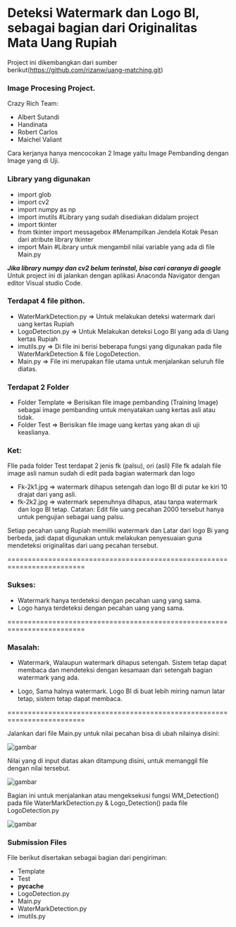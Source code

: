 # Deteksi Watermark dan Logo BI, sebagai bagian dari Originalitas Mata Uang Rupiah

Project ini dikembangkan dari sumber berikut(https://github.com/rizanw/uang-matching.git)

### Image Procesing Project.
Crazy Rich Team:
* Albert Sutandi
* Handinata
* Robert Carlos
* Maichel Valiant

Cara kerjanya hanya mencocokan 2 Image yaitu Image Pembanding dengan Image yang di Uji.

### Library yang digunakan 
* import glob
* import cv2
* import numpy as np
* import imutils                  #Library yang sudah disediakan didalam project
* import tkinter
* from tkinter import messagebox  #Menampilkan Jendela Kotak Pesan dari atribute library tkinter
* import Main                     #Library untuk mengambil nilai variable yang ada di file Main.py

***Jika library numpy dan cv2 belum terinstal, bisa cari caranya di google***
Untuk project ini di jalankan dengan aplikasi Anaconda Navigator dengan editor Visual studio Code. 

### Terdapat 4 file pithon.
* WaterMarkDetection.py => Untuk melakukan deteksi watermark dari uang kertas Rupiah
* LogoDetection.py      => Untuk Melakukan deteksi Logo BI yang ada di Uang kertas Rupiah
* imutils.py            => Di file ini berisi beberapa fungsi yang digunakan pada file WaterMarkDetection & file LogoDetection.
* Main.py               => File ini merupakan file utama untuk menjalankan seluruh file diatas. 

### Terdapat 2 Folder
* Folder Template => Berisikan file image pembanding (Training Image) sebagai image pembanding untuk menyatakan
  uang kertas asli atau tidak.
* Folder Test => Berisikan file image uang kertas yang akan di uji keaslianya.

### Ket:
FIle pada folder Test terdapat 2 jenis fk (palsu), ori (asli)
FIle fk adalah file image asli namun sudah di edit pada bagian watermark dan logo
* Fk-2k1.jpg => watermark dihapus setengah dan logo BI di putar ke kiri 10 drajat dari yang asli.
* fk-2k2.jpg => watermark sepenuhnya dihapus, atau tanpa watermark dan logo BI tetap.
Catatan: Edit file uang pecahan 2000 tersebut hanya untuk pengujian sebagai uang palsu.

Setiap pecahan uang Rupiah memiliki watermark dan Latar dari logo Bi yang berbeda,
jadi dapat digunakan untuk melakukan penyesuaian guna mendeteksi originalitas dari uang pecahan tersebut.

=========================================================================

### Sukses:
* Watermark hanya terdeteksi dengan pecahan uang yang sama.
* Logo hanya terdeteksi dengan pecahan uang yang sama.

=========================================================================

### Masalah:
* Watermark, Walaupun watermark dihapus setengah.
  Sistem tetap dapat membaca dan mendeteksi dengan kesamaan dari setengah bagian watermark yang ada.

* Logo, Sama halnya watermark.
  Logo BI di buat lebih miring namun latar tetap, sistem tetap dapat membaca.
  
=========================================================================

Jalankan dari file Main.py
untuk nilai pecahan bisa di ubah nilainya disini:

![gambar](https://user-images.githubusercontent.com/101382309/167837247-b082858b-3b00-44a2-9a84-c396a8ebd24e.png)

Nilai yang di input diatas akan ditampung disini, untuk memanggil file dengan nilai tersebut.

![gambar](https://user-images.githubusercontent.com/101382309/167837657-0b717895-d0e2-4e66-93b7-13d6ad883d7b.png)

Bagian ini untuk menjalankan atau mengeksekusi fungsi 
WM_Detection() pada file WaterMarkDetection.py & Logo_Detection() pada file LogoDetection.py

![gambar](https://user-images.githubusercontent.com/101382309/167837802-104743a8-78ed-41f3-b315-9442ba2b0460.png)

### Submission Files

File berikut disertakan sebagai bagian dari pengiriman:
* Template
* Test
* __pycache__
* LogoDetection.py
* Main.py
* WaterMarkDetection.py
* imutils.py
